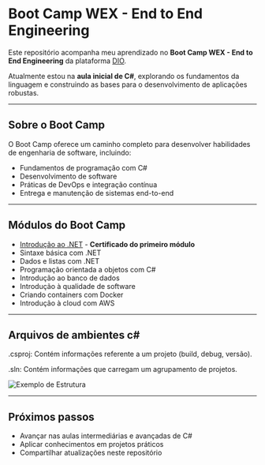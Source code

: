 # Boot Camp WEX - End to End Engineering

Este repositório acompanha meu aprendizado no **Boot Camp WEX - End to End Engineering** da plataforma [DIO](https://web.dio.me/track/wex-end-end-engineering?page=1&order=oldest).

Atualmente estou na **aula inicial de C#**, explorando os fundamentos da linguagem e construindo as bases para o desenvolvimento de aplicações robustas.

---

## Sobre o Boot Camp

O Boot Camp oferece um caminho completo para desenvolver habilidades de engenharia de software, incluindo:

- Fundamentos de programação com C#
- Desenvolvimento de software
- Práticas de DevOps e integração contínua
- Entrega e manutenção de sistemas end-to-end

---

## Módulos do Boot Camp

- [Introdução ao .NET](https://www.linkedin.com/feed/update/urn:li:activity:7335452019467403265/) - **Certificado do primeiro módulo**
- Sintaxe básica com .NET
- Dados e listas com .NET
- Programação orientada a objetos com C#
- Introdução ao banco de dados
- Introdução à qualidade de software
- Criando containers com Docker
- Introdução à cloud com AWS

---

## Arquivos de ambientes c#
.csproj: Contém informações referente a um projeto (build, debug, versão).

.sln: Contém informações que carregam um agrupamento de projetos.

![Exemplo de Estrutura](https://drive.google.com/file/d/10xeDphJAXM5r1ubRbNDO9PWRiPiAETe_/view?usp=sharing)



---

## Próximos passos

- Avançar nas aulas intermediárias e avançadas de C#
- Aplicar conhecimentos em projetos práticos
- Compartilhar atualizações neste repositório
